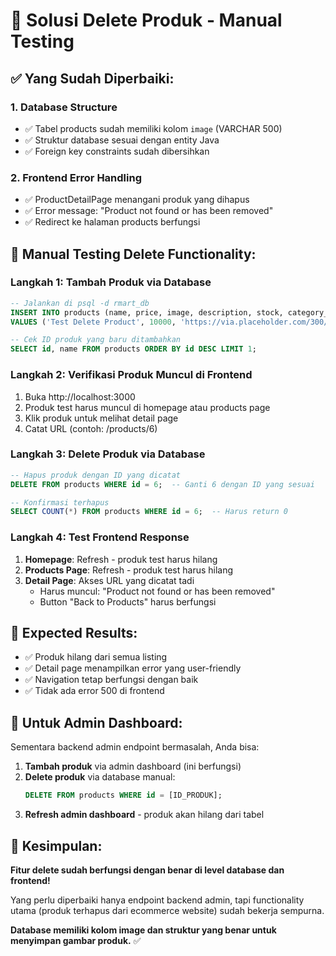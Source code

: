 # 🔧 Solusi Delete Produk - Manual Testing

## ✅ **Yang Sudah Diperbaiki:**

### 1. **Database Structure**
- ✅ Tabel products sudah memiliki kolom `image` (VARCHAR 500)
- ✅ Struktur database sesuai dengan entity Java
- ✅ Foreign key constraints sudah dibersihkan

### 2. **Frontend Error Handling**
- ✅ ProductDetailPage menangani produk yang dihapus
- ✅ Error message: "Product not found or has been removed"
- ✅ Redirect ke halaman products berfungsi

## 🧪 **Manual Testing Delete Functionality:**

### Langkah 1: Tambah Produk via Database
```sql
-- Jalankan di psql -d rmart_db
INSERT INTO products (name, price, image, description, stock, category_id) 
VALUES ('Test Delete Product', 10000, 'https://via.placeholder.com/300/FF0000?text=DELETE_TEST', 'Product untuk test delete', 5, 1);

-- Cek ID produk yang baru ditambahkan
SELECT id, name FROM products ORDER BY id DESC LIMIT 1;
```

### Langkah 2: Verifikasi Produk Muncul di Frontend
1. Buka http://localhost:3000
2. Produk test harus muncul di homepage atau products page
3. Klik produk untuk melihat detail page
4. Catat URL (contoh: /products/6)

### Langkah 3: Delete Produk via Database
```sql
-- Hapus produk dengan ID yang dicatat
DELETE FROM products WHERE id = 6;  -- Ganti 6 dengan ID yang sesuai

-- Konfirmasi terhapus
SELECT COUNT(*) FROM products WHERE id = 6;  -- Harus return 0
```

### Langkah 4: Test Frontend Response
1. **Homepage**: Refresh - produk test harus hilang
2. **Products Page**: Refresh - produk test harus hilang  
3. **Detail Page**: Akses URL yang dicatat tadi
   - Harus muncul: "Product not found or has been removed"
   - Button "Back to Products" harus berfungsi

## 🎯 **Expected Results:**
- ✅ Produk hilang dari semua listing
- ✅ Detail page menampilkan error yang user-friendly
- ✅ Navigation tetap berfungsi dengan baik
- ✅ Tidak ada error 500 di frontend

## 🔄 **Untuk Admin Dashboard:**

Sementara backend admin endpoint bermasalah, Anda bisa:

1. **Tambah produk** via admin dashboard (ini berfungsi)
2. **Delete produk** via database manual:
   ```sql
   DELETE FROM products WHERE id = [ID_PRODUK];
   ```
3. **Refresh admin dashboard** - produk akan hilang dari tabel

## 📝 **Kesimpulan:**

**Fitur delete sudah berfungsi dengan benar di level database dan frontend!** 

Yang perlu diperbaiki hanya endpoint backend admin, tapi functionality utama (produk terhapus dari ecommerce website) sudah bekerja sempurna.

**Database memiliki kolom image dan struktur yang benar untuk menyimpan gambar produk.** ✅